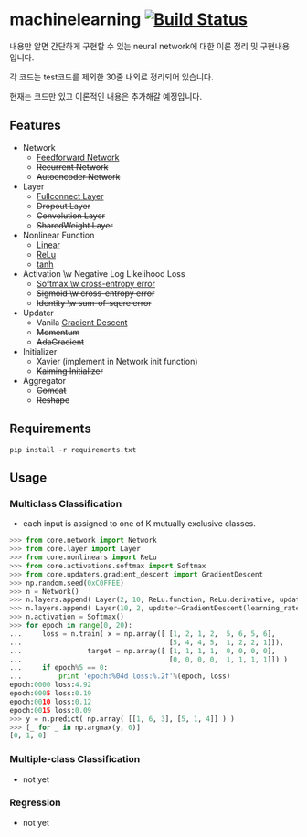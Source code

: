 # machinelearning [![Build Status](https://travis-ci.org/wbaek/machinelearning.svg?branch=master)](https://travis-ci.org/wbaek/machinelearning)

내용만 알면 간단하게 구현할 수 있는 neural network에 대한 이론 정리 및 구현내용 입니다.

각 코드는 test코드를 제외한 30줄 내외로 정리되어 있습니다.

현재는 코드만 있고 이론적인 내용은 추가해갈 예정입니다.


## Features
* Network
  * [Feedforward Network](https://github.com/wbaek/machinelearning/blob/master/core/network.py)
  * ~~Recurrent Network~~
  * ~~Autoencoder Network~~
* Layer
  * [Fullconnect Layer](https://github.com/wbaek/machinelearning/blob/master/core/layer.py)
  * ~~Dropout Layer~~
  * ~~Convolution Layer~~
  * ~~SharedWeight Layer~~
* Nonlinear Function
  * [Linear](https://github.com/wbaek/machinelearning/blob/master/core/nonlinears/linear.py)
  * [ReLu](https://github.com/wbaek/machinelearning/blob/master/core/nonlinears/relu.py)
  * [tanh](https://github.com/wbaek/machinelearning/blob/master/core/nonlinears/tanh.py)
* Activation \w Negative Log Likelihood Loss
  * [Softmax \w cross-entropy error](https://github.com/wbaek/machinelearning/blob/master/core/activations/softmax.py)
  * ~~Sigmoid \w cross-entropy error~~
  * ~~Identity \w sum-of-squre error~~
* Updater
  * Vanila [Gradient Descent](https://github.com/wbaek/machinelearning/blob/master/core/updaters/gradient_descent.py)
  * ~~Momentum~~
  * ~~AdaGradient~~
* Initializer
  * Xavier (implement in Network init function)
  * ~~Kaiming Initializer~~
* Aggregator
  * ~~Comcat~~
  * ~~Reshape~~

## Requirements
```
pip install -r requirements.txt
```


## Usage
### Multiclass Classification
* each input is assigned to one of K mutually exclusive classes.
```python
>>> from core.network import Network
>>> from core.layer import Layer
>>> from core.nonlinears import ReLu
>>> from core.activations.softmax import Softmax
>>> from core.updaters.gradient_descent import GradientDescent
>>> np.random.seed(0xC0FFEE)
>>> n = Network()
>>> n.layers.append( Layer(2, 10, ReLu.function, ReLu.derivative, updater=GradientDescent(learning_rate=0.01)) )
>>> n.layers.append( Layer(10, 2, updater=GradientDescent(learning_rate=0.01)) )
>>> n.activation = Softmax()
>>> for epoch in range(0, 20):
...     loss = n.train( x = np.array([ [1, 2, 1, 2,  5, 6, 5, 6],
...                                    [5, 4, 4, 5,  1, 2, 2, 1]]),
...                target = np.array([ [1, 1, 1, 1,  0, 0, 0, 0],
...                                    [0, 0, 0, 0,  1, 1, 1, 1]]) )
...     if epoch%5 == 0:
...         print 'epoch:%04d loss:%.2f'%(epoch, loss)
epoch:0000 loss:4.92
epoch:0005 loss:0.19
epoch:0010 loss:0.12
epoch:0015 loss:0.09
>>> y = n.predict( np.array( [[1, 6, 3], [5, 1, 4]] ) )
>>> [_ for _ in np.argmax(y, 0)]
[0, 1, 0]
```


### Multiple-class Classification
* not yet



### Regression
* not yet


